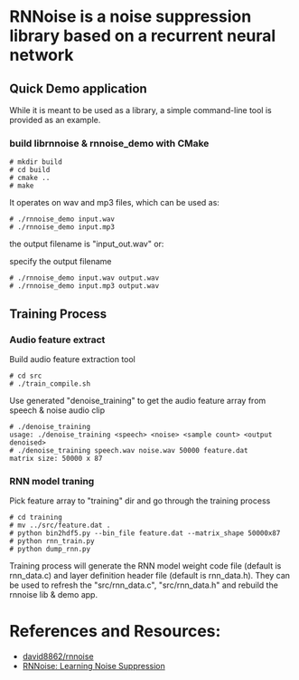 # RNNoise is a noise suppression library based on a recurrent neural network


## Quick Demo application
While it is meant to be used as a library, a simple command-line tool is
provided as an example.

### build librnnoise & rnnoise_demo with CMake

```shell
# mkdir build
# cd build
# cmake ..
# make
```

It operates on wav and mp3 files, which can be used as:
```shell
# ./rnnoise_demo input.wav
# ./rnnoise_demo input.mp3
```

the output filename is "input_out.wav"
or:

specify the output filename
```shell
# ./rnnoise_demo input.wav output.wav
# ./rnnoise_demo input.mp3 output.wav
```

## Training Process

### Audio feature extract
Build audio feature extraction tool
```shell
# cd src
# ./train_compile.sh
```
Use generated "denoise_training" to get the audio feature array from speech & noise audio clip
```shell
# ./denoise_training
usage: ./denoise_training <speech> <noise> <sample count> <output denoised>
# ./denoise_training speech.wav noise.wav 50000 feature.dat
matrix size: 50000 x 87
```

### RNN model traning
Pick feature array to "training" dir and go through the training process
```shell
# cd training
# mv ../src/feature.dat .
# python bin2hdf5.py --bin_file feature.dat --matrix_shape 50000x87
# python rnn_train.py
# python dump_rnn.py
```
Training process will generate the RNN model weight code file (default is rnn_data.c) and layer definition header file (default is rnn_data.h). They can be used to refresh the "src/rnn_data.c", "src/rnn_data.h" and rebuild the rnnoise lib & demo app.

# References and Resources:
- [david8862/rnnoise](https://github.com/david8862/rnnoise)
- [RNNoise: Learning Noise Suppression](https://people.xiph.org/~jm/demo/rnnoise/)
